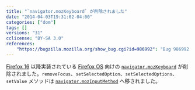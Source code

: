 ```yaml
---
title: "`navigator.mozKeyboard` が削除されました"
date: "2014-04-03T19:31:02-04:00"
categories: ["dom"]
tags: []
versions: "31"
cclicense: "BY-SA 3.0"
references:
    "https://bugzilla.mozilla.org/show_bug.cgi?id=986992": "Bug 986992 – Remove navigator.mozKeyboard"
---
```

[Firefox 16](https://developer.mozilla.org/ja/Mozilla/Firefox/Releases/16) 以降実装されている [Firefox OS](https://developer.mozilla.org/ja/Firefox_OS) 向けの [`navigator.mozKeyboard`](https://developer.mozilla.org/ja/docs/Web/API/navigator.mozKeyboard) が削除されました。`removeFocus`、`setSelectedOption`、`setSelectedOptions`、`setValue` メソッドは [`navigator.mozInputMethod`](https://developer.mozilla.org/ja/docs/Web/API/navigator.mozInputMethod) へ移されました。
